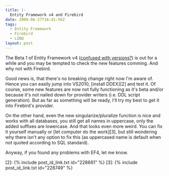 ```yaml
---
title: |-
  Entity Framework v4 and Firebird
date: 2009-06-27T16:41:56Z
tags:
  - Entity Framework
  - Firebird
  - LINQ
layout: post
---
```

The Beta 1 of Entity Framework v4 ([confused with versions?][1]) is out for a while and you may be tempted to check the new features comming. And why not with Firebird.

Good news is, that there's no breaking change right now I'm aware of. Hence you can easily jump into VS2010, [install DDEX][2] and test it. Of course, some new features are now not fully functioning as it's beta and/or because it's not nailed down for provider writers (i.e. DDL script generation). But as far as something will be ready, I'll try my best to get it into Firebird's provider.

On the other hand, even the new singularize/pluralize function is nice and works with all databases, you still get all names in uppercase, only the added suffixes are lowercase. And that looks even more weird. You can fix it yourself manually or [let computer do the work][3], but still wondering why there isn't any option to fix this (as uppercased name is default when not quoted according to SQL standard).

Anyway, if you found any problems with EF4, let me know.

[1]: http://thedatafarm.com/blog/data-access/ef4-ef4-ef4/
[2]: {% include post_id_link.txt id="228661" %}
[3]: {% include post_id_link.txt id="228749" %}